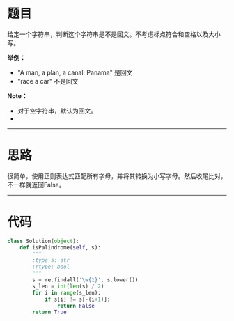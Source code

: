 # 题目

给定一个字符串，判断这个字符串是不是回文。不考虑标点符合和空格以及大小写。

**举例：**

 - "A man, a plan, a canal: Panama" 是回文
 - "race a car" 不是回文

**Note：**

 - 对于空字符串，默认为回文。
 - 

----------

# 思路

很简单，使用正则表达式匹配所有字母，并将其转换为小写字母。然后收尾比对，不一样就返回False。


----------

# 代码

```python
class Solution(object):
    def isPalindrome(self, s):
        """
        :type s: str
        :rtype: bool
        """
        s = re.findall('\w{1}', s.lower())
        s_len = int(len(s) / 2)
        for i in range(s_len):
            if s[i] != s[-(i+1)]:
                return False
        return True
```

